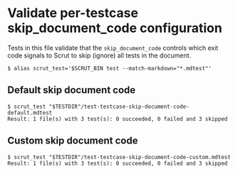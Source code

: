 # Validate per-testcase skip_document_code configuration

Tests in this file validate that the `skip_document_code` controls which exit code signals to Scrut to skip (ignore) all tests in the document.

```scrut
$ alias scrut_test='$SCRUT_BIN test --match-markdown="*.mdtest"'
```

## Default skip document code

```scrut
$ scrut_test "$TESTDIR"/test-testcase-skip-document-code-default.mdtest
Result: 1 file(s) with 3 test(s): 0 succeeded, 0 failed and 3 skipped
```

## Custom skip document code

```scrut
$ scrut_test "$TESTDIR"/test-testcase-skip-document-code-custom.mdtest
Result: 1 file(s) with 3 test(s): 0 succeeded, 0 failed and 3 skipped
```

